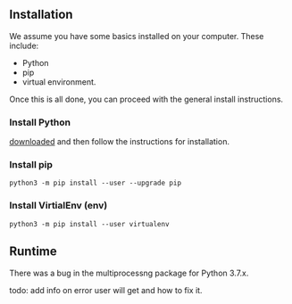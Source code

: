 ## Installation

We assume you have some basics installed on your computer. These include:

 - Python
 - pip
 - virtual environment.

Once this is all done, you can proceed with the general install instructions.

### Install Python

[downloaded][python-download] and then follow the instructions for installation.


### Install pip

```
python3 -m pip install --user --upgrade pip
```


### Install VirtialEnv (env)

```
python3 -m pip install --user virtualenv
```

## Runtime

There was a bug in the multiprocessng package for Python 3.7.x.

todo: add info on error user will get and how to fix it.


[python-download]: https://www.python.org/downloads/
[venv]: https://packaging.python.org/guides/installing-using-pip-and-virtual-environments/
